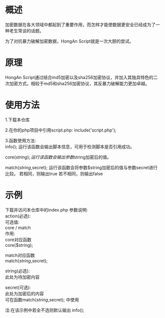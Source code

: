 # 概述
加密数据在各大领域中都起到了重要作用，而怎样才能使数据更安全已经成为了一种老生常谈的话题。  

为了对抗暴力破解加密数据，HongAn Script就是一次大胆的尝试。

# 原理
HongAn Script通过结合md5加密以及sha256加密协议，并加入其独具特色的二次加密方式。相较于md5和sha256加密协议，其反暴力破解能力更加卓越。

# 使用方法
1.下载本仓库

2.在你的php项目中引用script.php: 
include('script.php');

3.函数使用方法:  
info();
运行该函数会输出脚本信息，可用于检测脚本是否引用成功。

core($string);
运行该函数会输出参数$string加密后的值。

match($string,$secret);
运行该函数会将参数$string加密后的值与参数secret进行比较。
若相同，则输出true
若不相同，则输出false

# 示例
下载并访问本仓库中的index.php
参数说明:  
action(必选):  
可选值:  
core / match  
作用:  
core对应函数  
core($string);  
  
match对应函数  
match($string,$secret);  

string(必选):  
此处为待加密内容  

secret(可选):  
此处为加密后的内容  
可在函数match($string,$secret); 中使用  

注:在该示例中若全不选则默认输出 info();  
